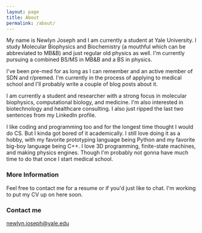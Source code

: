 ```yaml
---
layout: page
title: About
permalink: /about/
---
```


My name is Newlyn Joseph and I am currently a student at Yale University. I study Molecular Biophysics and Biochemistry (a mouthful which can be abbreviated to MB&B) and just regular old physics as well. I'm currently pursuing a combined BS/MS in MB&B and a BS in physics.

I've been pre-med for as long as I can remember and an active member of SDN and r/premed. I'm currently in the process of applying to medical school and I'll probably write a couple of blog posts about it.

I am currently a student and researcher with a strong focus in molecular biophysics, computational biology, and medicine. I'm also interested in biotechnology and healthcare consulting. I also just ripped the last two sentences from my LinkedIn profile.

I like coding and programming too and for the longest time thought I would do CS. But I kinda got bored of it academically. I still love doing it as a hobby, with my favorite prototyping language being Python and my favorite big-boy language being C++. I love 3D programming, finite-state machines, and making physics engines. Though I'm probably not gonna have much time to do that once I start medical school. 

### More Information

Feel free to contact me for a resume or if you'd just like to chat. I'm working to put my CV up on here soon.

### Contact me

[newlyn.joseph@yale.edu](mailto:newlyn.joseph@yale.edu)
